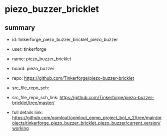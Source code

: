 # piezo_buzzer_bricklet
 
## summary 
* id: tinkerforge_piezo_buzzer_bricklet_piezo_buzzer
* user: tinkerforge
* name: piezo_buzzer_bricklet
* board: piezo_buzzer
* repo: https://github.com/Tinkerforge/piezo-buzzer-bricklet



* src_file_repo_sch: 
* src_file_repo_sch_link: https://github.com/Tinkerforge/piezo-buzzer-bricklet/tree/master/
* full details link: https://github.com/oomlout/oomlout_oomp_project_bot_v_2/tree/main/projects/tinkerforge_piezo_buzzer_bricklet_piezo_buzzer/current_version/working  







